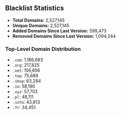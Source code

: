 ## Blacklist Statistics

- **Total Domains:** 2,527,145
- **Unique Domains:** 2,527,145
- **Added Domains Since Last Version:** 599,473
- **Removed Domains Since Last Version:** 1,094,244

### Top-Level Domain Distribution

-  `.com`: 1,186,683
-  `.org`: 217,825
-  `.net`: 156,856
-  `.top`: 75,689
-  `.shop`: 63,284
-  `.io`: 58,190
-  `.xyz`: 57,703
-  `.pl`: 48,111
-  `.info`: 43,813
-  `.fr`: 34,451
